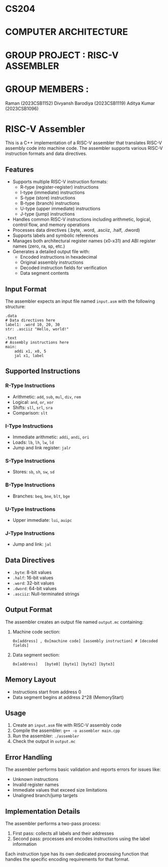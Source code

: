 # CS204 
# COMPUTER ARCHITECTURE

# GROUP PROJECT : RISC-V ASSEMBLER

# GROUP MEMBERS : 
Raman (2023CSB1152)
Divyansh Barodiya (2023CSB1119)
Aditya Kumar (2023CSB1096)


# RISC-V Assembler

This is a C++ implementation of a RISC-V assembler that translates RISC-V assembly code into machine code. The assembler supports various RISC-V instruction formats and data directives.

## Features

- Supports multiple RISC-V instruction formats:
  - R-type (register-register) instructions
  - I-type (immediate) instructions
  - S-type (store) instructions
  - B-type (branch) instructions
  - U-type (upper immediate) instructions
  - J-type (jump) instructions
- Handles common RISC-V instructions including arithmetic, logical, control flow, and memory operations
- Processes data directives (.byte, .word, .asciiz, .half, .dword)
- Supports labels and symbolic references
- Manages both architectural register names (x0-x31) and ABI register names (zero, ra, sp, etc.)
- Generates a detailed output file with:
  - Encoded instructions in hexadecimal
  - Original assembly instructions
  - Decoded instruction fields for verification
  - Data segment contents

## Input Format

The assembler expects an input file named `input.asm` with the following structure:

```
.data
# Data directives here
label1: .word 10, 20, 30
str: .asciiz "Hello, world!"

.text
# Assembly instructions here
main:
    addi x1, x0, 5
    jal x1, label
```

## Supported Instructions

### R-Type Instructions
- Arithmetic: `add`, `sub`, `mul`, `div`, `rem`
- Logical: `and`, `or`, `xor`
- Shifts: `sll`, `srl`, `sra`
- Comparison: `slt`

### I-Type Instructions
- Immediate arithmetic: `addi`, `andi`, `ori`
- Loads: `lb`, `lh`, `lw`, `ld`
- Jump and link register: `jalr`

### S-Type Instructions
- Stores: `sb`, `sh`, `sw`, `sd`

### B-Type Instructions
- Branches: `beq`, `bne`, `blt`, `bge`

### U-Type Instructions
- Upper immediate: `lui`, `auipc`

### J-Type Instructions
- Jump and link: `jal`

## Data Directives

- `.byte`: 8-bit values
- `.half`: 16-bit values
- `.word`: 32-bit values
- `.dword`: 64-bit values
- `.asciiz`: Null-terminated strings

## Output Format

The assembler creates an output file named `output.mc` containing:

1. Machine code section:
   ```
   0x[address] , 0x[machine code] [assembly instruction] # [decoded fields]
   ```

2. Data segment section:
   ```
   0x[address]   [byte0] [byte1] [byte2] [byte3]
   ```

## Memory Layout

- Instructions start from address 0
- Data segment begins at address 2^28 (MemoryStart)

## Usage

1. Create an `input.asm` file with RISC-V assembly code
2. Compile the assembler: `g++ -o assembler main.cpp`
3. Run the assembler: `./assembler`
4. Check the output in `output.mc`

## Error Handling

The assembler performs basic validation and reports errors for issues like:
- Unknown instructions
- Invalid register names
- Immediate values that exceed size limitations
- Unaligned branch/jump targets

## Implementation Details

The assembler performs a two-pass process:
1. First pass: collects all labels and their addresses
2. Second pass: processes and encodes instructions using the label information

Each instruction type has its own dedicated processing function that handles the specific encoding requirements for that format.
